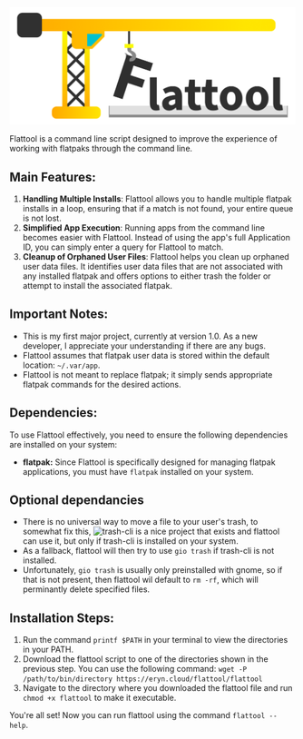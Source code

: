![Flattool Logo a simple icon of a tower crane holding a dangling letter F in front of "lattool"](flattool_logo-name.png)

Flattool is a command line script designed to improve the experience of working with flatpaks through the command line.

## Main Features:
1. **Handling Multiple Installs**: Flattool allows you to handle multiple flatpak installs in a loop, ensuring that if a match is not found, your entire queue is not lost.
2. **Simplified App Execution**: Running apps from the command line becomes easier with Flattool. Instead of using the app's full Application ID, you can simply enter a query for Flattool to match.
3. **Cleanup of Orphaned User Files**: Flattool helps you clean up orphaned user data files. It identifies user data files that are not associated with any installed flatpak and offers options to either trash the folder or attempt to install the associated flatpak.

## Important Notes:
- This is my first major project, currently at version 1.0. As a new developer, I appreciate your understanding if there are any bugs.
- Flattool assumes that flatpak user data is stored within the default location: `~/.var/app`.
- Flattool is not meant to replace flatpak; it simply sends appropriate flatpak commands for the desired actions.

## Dependencies:
To use Flattool effectively, you need to ensure the following dependencies are installed on your system:

- **flatpak:** Since Flattool is specifically designed for managing flatpak applications, you must have `flatpak` installed on your system.

## Optional dependancies
- There is no universal way to move a file to your user's trash, to somewhat fix this, ![trash-cli](https://github.com/andreafrancia/trash-cli) is a nice project that exists and flattool can use it, but only if trash-cli is installed on your system.
- As a fallback, flattool will then try to use `gio trash` if trash-cli is not installed.
- Unfortunately, `gio trash` is usually only preinstalled with gnome, so if that is not present, then flattool wil default to `rm -rf`, which will perminantly delete specified files.

## Installation Steps:
1. Run the command `printf $PATH` in your terminal to view the directories in your PATH.
2. Download the flattool script to one of the directories shown in the previous step. You can use the following command: `wget -P /path/to/bin/directory https://eryn.cloud/flattool/flattool`
3. Navigate to the directory where you downloaded the flattool file and run `chmod +x flattool` to make it executable.

You're all set! Now you can run flattool using the command `flattool --help`.
